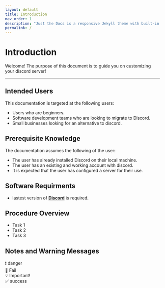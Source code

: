 ```yaml
---
layout: default
title: Introduction
nav_order: 1
description: "Just the Docs is a responsive Jekyll theme with built-in search that is easily customizable and hosted on GitHub Pages."
permalink: /
---
```


# Introduction
Welcome! The purpose of this document is to guide you on customizing your discord server!

---

## Intended Users
This documentation is targeted at the following users:
* Users who are beginners.
* Software development teams who are looking to migrate to Discord.
* Small businesses looking for an alternative to discord.


## Prerequisite Knowledge
The documentation assumes the following of the user:
* The user has already installed Discord on their local machine.
* The user has an existing and working account with discord.
* It is expected that the user has configured a server for their use.

## Software Requirments
* lastest version of [**Discord**](https://discord.com/download) is required.

## Procedure Overview
* Task 1
* Task 2
* Task 3

## Notes and Warning Messages

:heavy_exclamation_mark:          danger <br />
:no_entry_sign: Fail <br />
:bulb:   Important! <br />
:white_check_mark:   success
